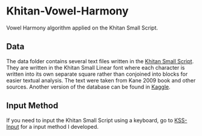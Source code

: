 # Khitan-Vowel-Harmony

Vowel Harmony algorithm applied on the Khitan Small Script.

## Data

The data folder contains several text files written in the [Khitan Small Script](https://en.wikipedia.org/wiki/Khitan_small_script). They are written in the Khitan Small Linear font where each character is written into its own separate square rather than conjoined into blocks for easier textual analysis. The text were taken from Kane 2009 book and other sources. Another version of the database can be found in [Kaggle](https://www.kaggle.com/datasets/reniven/khitan-small-script-database). 

## Input Method

If you need to input the Khitan Small Script using a keyboard, go to [KSS-Input](https://github.com/reniven/KSS-Input) for a input method I developed.
